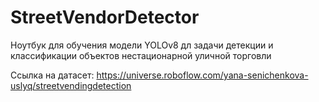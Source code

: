 # StreetVendorDetector
Ноутбук для обучения модели YOLOv8 дл задачи детекции и классификации объектов нестационарной уличной торговли

Ссылка на датасет: https://universe.roboflow.com/yana-senichenkova-uslyq/streetvendingdetection
